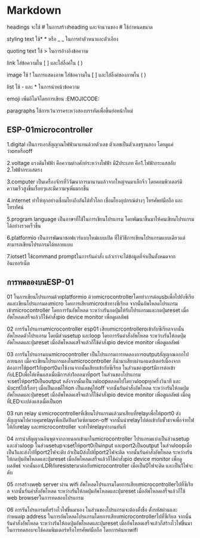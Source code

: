 # Markdown

headings จะใช้ # ในการสร้างheading และจำนวนของ # ใช้กำหนดขนาด

styling text ใช้* * หรือ _ _ ในการทำตัวหนาและตัวเอียง

quoting text ใช้ > ในการอ้างอิงข้อความ

link ใส่ข้อความใน [ ] และใส่ลิ้งค์ใน ( )

image ใช้ ! ในการแสดงภาพ ใส่ข้อความใน [ ] และใส่ลิ้งค์ของภาพใน ( )

list ใช้ - และ * ในการนำหน้าข้อความ

emoji เพิ่มอิโมจิโดยการเขียน :EMOJICODE:

paragraphs ใช้การเว้นวรรคระหว่งสองบรรทัดเพื่อขึ้นย่อหน้าใหม่

## ESP-01microcontroller

1.digital เป็นการเอาสัญญาณไฟฟ้ามาแทนด้วยตัวเลข ตัวเลขเป็นตัวเลขฐานสอง โดยดูแค่ว่าonหรือoff

2.voltage แรงดันไฟฟ้า คือความต่างศักย์ระหว่างไฟฟ้า มี2ประเภท คือ1.ไฟฟ้ากระแสสลับ 2.ไฟฟ้ากระแสตรง

3.computer เป็นเครื่องจักรที่วิวัฒนาการมานานแล้วจากใหญ่จนมาเล็กจิ๋ว โดยคอมพิวเตอร์มีความเร็วสูงขึ้นเรื่อยๆและมีความจุเพิ่มมากขึ้น

4.internet ทำให้ทุกอย่างเชื่อมโยงถึงกันได้ทั่วโลก เชื่อมโยงอุปกรณ์ต่างๆ โทรศัพท์มือถือ และโทรทัศน์

5.program language เป็นภาษาที่ใช้ในการเขียนโปรแกรม โดยพัฒนาขึ้นมาให้คนเขียนโปรแกรมได้อย่างรวดเร็วขึ้น

6.platformio เป็นการพัฒนาซอฟแวร์แบบใหม่แบบเปิด ที่ใช้วิธีการเขียนโปรแกรมแบบเดียวแต่สามารถเขียนโปรแกรมได้หลายแบบ

7.iotset1 ใช้command promptในการรันคำสั่ง แล้วเราจะได้ข้อมูลที่จำเป็นทั้งหมดจากอินเทอร์เน็ต

## การทดลองบนESP-01

01 ในการเขียนโปรแกรมด้วยplatformio ด้วยmicrocontrollerโดยทำการต่อusbเพื่อไปยังซีเรียลและเขียนโปรแกรมลงmicro โดยการเสียบmicroเข้าทางซีเรียล จากนั้นอัพโหลดโปรแกรมเข้าmicrocontroller โดยการรันอัพโหลด ระหว่างรันกดปุ่มให้รับโปรแกรมและกดปุ่มreset เมื่ออัพโหลดเสร็จแล้วก็ใช้คำสั่งpio device monitor เพื่อดูผลลัพธ์

02 การรันโปรแกรมmicrocontroller esp01 เสียบmicrcontrolleroเข้ากับซีเรียลจากนั้นอัพโหลดตัวโปรแกรม โดยมีส่วนsetup และloop โดยการรันคำสั่งอัพโหลด ระหว่างรันให้กดปุ่มอัพโหลดและปุ่มreset เมื่ออัพโหลดเสร็จแล้วก็ใช้คำสั่งpio device monitor เพื่อดูผลลัพธ์

03 การรันโปรแกรมบนmicrocontroller เป็นโปรแกรมการทดลองการoutputสัญญาณออกไปภายนอก เมื่อจะเขียนโปรแกรมลงในmicrocontroller ก็นำมาเสียบผ่านอแดปเตอร์เนื่องจากต้องการใช้port1กับport0มาใช้งานจากนั้นเสียบเข้ากับซีเรียล ในส่วนของportมีการต่อเข้ากับLEDเพื่อให้เห็นแสงเมื่อมีการส่ง1ออกมาที่port ในส่วนของโปรแกรมจะsetให้port0เป็นoutput หลังจากนั้นเป็นวนloopตลอดไปโดยวนloopทุกครึ่งวินาที และนับcntไปเรื่อยๆ เมื่อเป็นเลขคี่ให้on เป็นเลขคู่ให้off จากนั้นรันคำสั่งอัพโหลด ระหว่างรันให้กดปุ่มอัพโหลดและปุ่มreset เมื่ออัพโหลดเสร็จแล้วก็ใช้คำสั่งpio device monitor เพื่อดูผลลัพธ์ เมื่อดูที่LEDจะเปล่งแสงเมื่อเป็นon

03 run relay นำmicrocontrollerที่เขียนโปรแกรมแล้วมาเสียบที่relayเพื่อให้port0 ส่งสัญญาณไปควบคุมrelayเพื่อเปิดปิดสวิตซ์ตามon-off จากนั้นนำrelayไปต่อเข้ากับขั้วชาจเพื่อจ่ายไฟให้กับrelay และmicrocontroller จะทำให้relayทำงานทันที

04 การนำสัญญาณอินพุตจากภายนอกเข้ามาในmicrocontroller โปรแกรมแบ่งเป็นส่วนsetup และส่วนloop ในส่วนsetupจะsetให้port0เป็นinput และport2เป็นoutput ในส่วนloopเมื่อเป็น1และส่งไปที่port2ไฟจะดับ ถ้าเป็น0ส่งไปที่port2ไฟจะติด จากนั้นรันคำสั่งอัพโหลด ระหว่างรันให้กดปุ่มอัพโหลดและปุ่มreset เมื่ออัพโหลดเสร็จแล้วก็ใช้คำสั่งpio device monitor เพื่อดูผลลัพธ์ จากนั้นเอาLDRกับresisterมาต่อกับmicrocontroller เมื่อเป็น0ไฟจะติด และเป็น1ไฟจะดับ

05 การสร้างweb server ผ่าน wifi อัพโหลดโปรแกรมโดยการเสียบmicrocontrollerไปที่ซีเรียล จากนั้นรันคำสั่งอัพโหลด ระหว่างรันให้กดปุ่มอัพโหลดและปุ่มreset เมื่ออัพโหลดเสร็จแล้วก็ใช้ web browserในการทดสอบโปรแกรม

06 การรันโปรแกรมที่สร้างไวไฟขึ้นมาเอง ในส่วนของโปรแกรมจะต้องตั้งชื่อ ตั้งรหัสผ่านและกำหนดip address ในการอัพโหลดโปรแกรมโดยการเสียบmicrocontrollerไปที่ซีเรียล จากนั้นรันคำสั่งอัพโหลด ระหว่างรันให้กดปุ่มอัพโหลดและปุ่มreset เมื่ออัพโหลดเสร็จแล้วก็สร้างไวไฟขึ้นมา ในการทดสอบจะใช้คอมพิมเตอร์หรือโทรศัพท์มือถือ โดยการค้นหาwifi
